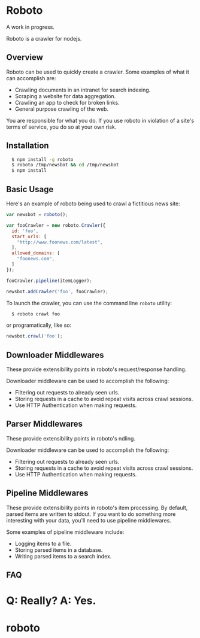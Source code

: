 Roboto
=====

A work in progress.

Roboto is a crawler for nodejs. 

## Overview

Roboto can be used to quickly create a crawler. Some examples of what it can
accomplish are:
  - Crawling documents in an intranet for search indexing.
  - Scraping a website for data aggregation.
  - Crawling an app to check for broken links.
  - General purpose crawling of the web.

You are responsible for what you do. If you use roboto in violation of a site's 
terms of service, you do so at your own risk.

## Installation

```bash
  $ npm install -g roboto
  $ roboto /tmp/newsbot && cd /tmp/newsbot
  $ npm install
```

## Basic Usage 

Here's an example of roboto being used to crawl a fictitious news site:

```js
var newsbot = roboto();

var fooCrawler = new roboto.Crawler({
  id: 'foo',
  start_urls: [
    "http://www.foonews.com/latest",
  ],
  allowed_domains: [
    "foonews.com",
  ]
});

fooCrawler.pipeline(itemLogger);

newsbot.addCrawler('foo', fooCrawler);
```

To launch the crawler, you can use the command line `roboto` utility:

```bash
  $ roboto crawl foo
```

or programatically, like so:

```js
newsbot.crawl('foo');
```

## Downloader Middlewares

These provide extensibility points in roboto's request/response handling.

Downloader middleware can be used to accomplish the following:
  - Filtering out requests to already seen urls.
  - Storing requests in a cache to avoid repeat visits across crawl sessions.
  - Use HTTP Authentication when making requests.

## Parser Middlewares

These provide extensibility points in roboto's ndling.

Downloader middleware can be used to accomplish the following:
  - Filtering out requests to already seen urls.
  - Storing requests in a cache to avoid repeat visits across crawl sessions.
  - Use HTTP Authentication when making requests.


## Pipeline Middlewares

These provide extensibility points in roboto's item processing. By default,
parsed items are written to stdout. If you want to do something more interesting 
with your data, you'll need to use pipeline middlewares.

Some examples of pipeline middleware include:
  - Logging items to a file.
  - Storing parsed items in a database.
  - Writing parsed items to a search index.

## FAQ

Q: Really?
A: Yes.
=======
roboto
======
